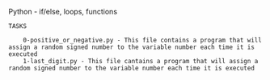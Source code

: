  Python - if/else, loops, functions

	TASKS

		0-positive_or_negative.py - This file contains a program that will assign a random signed number to the variable number each time it is executed
		1-last_digit.py - This file cantains a program that will assign a random signed number to the variable number each time it is executed
